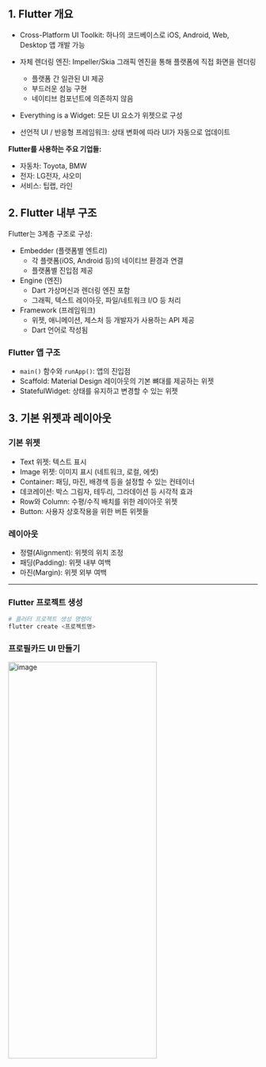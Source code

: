 ## 1. Flutter 개요

- Cross-Platform UI Toolkit: 하나의 코드베이스로 iOS, Android, Web, Desktop 앱 개발 가능
- 자체 렌더링 엔진: Impeller/Skia 그래픽 엔진을 통해 플랫폼에 직접 화면을 렌더링
  - 플랫폼 간 일관된 UI 제공
  - 부드러운 성능 구현
  - 네이티브 컴포넌트에 의존하지 않음

- Everything is a Widget: 모든 UI 요소가 위젯으로 구성
- 선언적 UI / 반응형 프레임워크: 상태 변화에 따라 UI가 자동으로 업데이트

**Flutter를 사용하는 주요 기업들:**
- 자동차: Toyota, BMW
- 전자: LG전자, 샤오미
- 서비스: 팁랩, 라인

## 2. Flutter 내부 구조

Flutter는 3계층 구조로 구성:
- Embedder (플랫폼별 엔트리)
  - 각 플랫폼(iOS, Android 등)의 네이티브 환경과 연결
  - 플랫폼별 진입점 제공
- Engine (엔진)
  - Dart 가상머신과 렌더링 엔진 포함
  - 그래픽, 텍스트 레이아웃, 파일/네트워크 I/O 등 처리
- Framework (프레임워크)
  - 위젯, 애니메이션, 제스처 등 개발자가 사용하는 API 제공
  - Dart 언어로 작성됨

### Flutter 앱 구조
- `main()` 함수와 `runApp()`: 앱의 진입점
- Scaffold: Material Design 레이아웃의 기본 뼈대를 제공하는 위젯
- StatefulWidget: 상태를 유지하고 변경할 수 있는 위젯

## 3. 기본 위젯과 레이아웃
### 기본 위젯
- Text 위젯: 텍스트 표시
- Image 위젯: 이미지 표시 (네트워크, 로컬, 에셋)
- Container: 패딩, 마진, 배경색 등을 설정할 수 있는 컨테이너
- 데코레이션: 박스 그림자, 테두리, 그라데이션 등 시각적 효과
- Row와 Column: 수평/수직 배치를 위한 레이아웃 위젯
- Button: 사용자 상호작용을 위한 버튼 위젯들

### 레이아웃
- 정렬(Alignment): 위젯의 위치 조정
- 패딩(Padding): 위젯 내부 여백
- 마진(Margin): 위젯 외부 여백

---

### Flutter 프로젝트 생성
```bash
# 플러터 프로젝트 생성 명령어
flutter create <프로젝트명>
```


### 프로필카드 UI 만들기

<img width="300" height="800" alt="image" src="https://github.com/user-attachments/assets/415db49f-d4ef-4ee3-91dd-641e08698473" />

